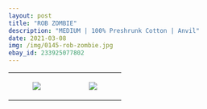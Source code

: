 ```yaml
---
layout: post
title: "ROB ZOMBIE"
description: "MEDIUM | 100% Preshrunk Cotton | Anvil"
date: 2021-03-08
img: /img/0145-rob-zombie.jpg
ebay_id: 233925077802
---
```




<table style="width:100%;"><tr><td style="vertical-align:top;">
      <figure class="tmblr-full" data-orig-height="2048" data-orig-width="1365" data-orig-src="https://concertshirts.netlify.app/shirts/0145/0145-01.jpg"><img src="https://64.media.tumblr.com/5b4aabb7c9af347e09203d7fab4bd086/edf1c6d37471d5a7-26/s540x810/3210d20acbefcbd7ddcf819feb843830cd89c0a7.jpg" data-orig-height="2048" data-orig-width="1365" data-orig-src="https://concertshirts.netlify.app/shirts/0145/0145-01.jpg"/></figure></td>
    <td style="vertical-align:top;">
      <figure class="tmblr-full" data-orig-height="2048" data-orig-width="1365" data-orig-src="https://concertshirts.netlify.app/shirts/0145/0145-02.jpg"><img src="https://64.media.tumblr.com/6f1a240afc5e893a1bb72fb1ea1d0f9f/edf1c6d37471d5a7-39/s540x810/862c2ef9ef1751f520fc01f0c8c1828ed8978528.jpg" data-orig-height="2048" data-orig-width="1365" data-orig-src="https://concertshirts.netlify.app/shirts/0145/0145-02.jpg"/></figure></td>
  </tr></table>
